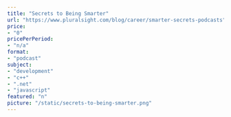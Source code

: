 ```yaml
---
title: "Secrets to Being Smarter"
url: "https://www.pluralsight.com/blog/career/smarter-secrets-podcasts"
price: 
- "0"
pricePerPeriod: 
- "n/a"
format: 
- "podcast"
subject: 
- "development"
- "c++"
- ".net"
- "javascript"
featured: "n"
picture: "/static/secrets-to-being-smarter.png"
---
```

